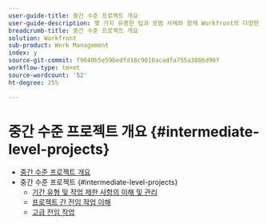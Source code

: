 ```yaml
---
user-guide-title: 중간 수준 프로젝트 개요
user-guide-description: 몇 가지 유용한 팁과 모범 사례와 함께 Workfront의 다양한 프로젝트 관리 도구에 대해 깊이 있게 이해하십시오.
breadcrumb-title: 중간 수준 프로젝트 개요
solution: Workfront
sub-product: Work Management
index: y
source-git-commit: f9040b5e59bedfd18c9010acadfa755a3886d90f
workflow-type: tm+mt
source-wordcount: '52'
ht-degree: 25%

---
```




# 중간 수준 프로젝트 개요 {#intermediate-level-projects}

+ [중간 수준 프로젝트 개요](overview.md)
+ 중간 수준 프로젝트 {#intermediate-level-projects}
   + [기간 유형 및 작업 제한 사항의 이해 및 관리](understand-and-manage-duration-types-and-task-constraints.md)
   + [프로젝트 간 전임 작업 이해](understand-cross-project-predecessors.md)
   + [고급 전임 작업](advanced-predecessors.md)

